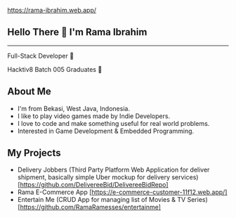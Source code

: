 

https://rama-ibrahim.web.app/

## Hello There 👋 I'm Rama Ibrahim
<hr>
Full-Stack Developer 🤖

Hacktiv8 Batch 005 Graduates :bookmark_tabs:

## About Me

- I'm from Bekasi, West Java, Indonesia.
- I like to play video games made by Indie Developers. 
- I love to code and make something useful for real world problems.
- Interested in Game Development & Embedded Programming.

## My Projects
- Delivery Jobbers (Third Party Platform Web Application for deliver shipment, basically simple Uber mockup for delivery services) [https://github.com/DelivereeBid/DelivereeBidRepo]
- Rama E-Commerce App [https://e-commerce-customer-11f12.web.app/]
- Entertain Me (CRUD App for managing list of Movies & TV Series) [https://github.com/RamaRamesses/entertainme]

<!--
**RamaRamesses/RamaRamesses** is a ✨ _special_ ✨ repository because its `README.md` (this file) appears on your GitHub profile.

Here are some ideas to get you started:

- 🔭 I’m currently working on ...
- 🌱 I’m currently learning ...
- 👯 I’m looking to collaborate on ...
- 🤔 I’m looking for help with ...
- 💬 Ask me about ...
- 📫 How to reach me: ...
- 😄 Pronouns: ...
- ⚡ Fun fact: ... -->

